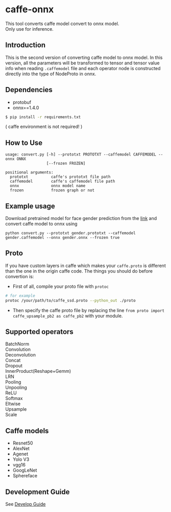 # caffe-onnx
This tool converts caffe model convert to onnx model.  
Only use for inference.

## Introduction  
This is the second version of converting caffe model to onnx model. In this version, all the parameters will be transformed to tensor and tensor value info when reading `.caffemodel` file and each operator node is constructed directly into the type of NodeProto in onnx.


## Dependencies  
- protobuf  
- onnx==1.4.0    

```bash
$ pip install -r requirements.txt
```

( caffe environment is not required! )

## How to Use  
```
usage: convert.py [-h] --prototxt PROTOTXT --caffemodel CAFFEMODEL --onnx ONNX
                  [--frozen FROZEN]

positional arguments:
  prototxt          caffe's prototxt file path
  caffemodel        caffe's caffemodel file path
  onnx              onnx model name
  frozen            frozen graph or not
```

## Example usage
Download pretrained model for face gender prediction from the [link](https://data.vision.ee.ethz.ch/cvl/rrothe/imdb-wiki/) and convert caffe model to onnx using
```
python convert.py --prototxt gender.prototxt --caffemodel gender.caffemodel --onnx gender.onnx --frozen true
```

## Proto
If you have custom layers in caffe which makes your `caffe.proto` is different than the one in the origin caffe code. The things you should do before convertion is:  
- First of all, compile your proto file with `protoc`
```bash
# for example
protoc /your/path/to/caffe_ssd.proto --python_out ./proto
```
- Then specify the caffe proto file by replacing the line `from proto import caffe_upsample_pb2 as caffe_pb2` with your module.
   

## Supported operators  
BatchNorm  
Convolution  
Deconvolution  
Concat  
Dropout  
InnerProduct(Reshape+Gemm)  
LRN  
Pooling  
Unpooling  
ReLU  
Softmax  
Eltwise  
Upsample  
Scale  


## Caffe models  
- Resnet50  
- AlexNet  
- Agenet  
- Yolo V3  
- vgg16  
- GoogLeNet  
- Sphereface  


## Development Guide
See [Develop Guide](./DEVELOP_GUIDE.md)
